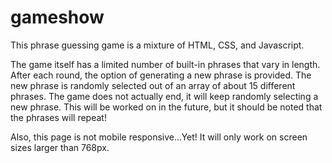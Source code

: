 # gameshow

This phrase guessing game is a mixture of HTML, CSS, and Javascript. 

The game itself has a limited number of built-in phrases that vary in length. After each round, the option of generating a new phrase is provided. The new phrase is randomly selected out of an array of about 15 different phrases. The game does not actually end, it will keep randomly selecting a new phrase. This will be worked on in the future, but it should be noted that the phrases will repeat! 

Also, this page is not mobile responsive...Yet! It will only work on screen sizes larger than 768px.

